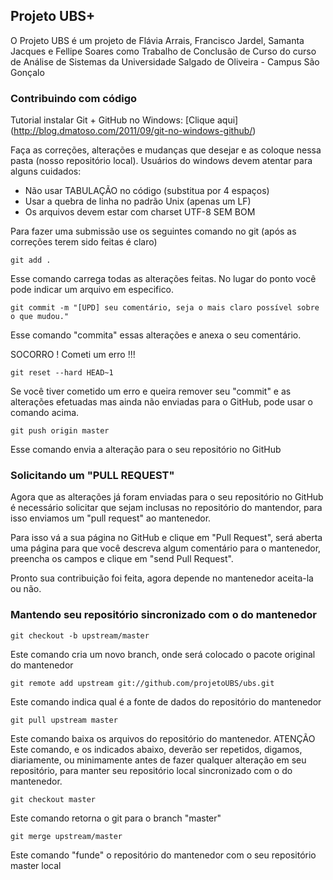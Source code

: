 ## Projeto UBS+

O Projeto UBS é um projeto de Flávia Arrais, Francisco Jardel, Samanta Jacques e Fellipe Soares como Trabalho de Conclusão de Curso do curso de Análise de Sistemas da Universidade Salgado de Oliveira - Campus São Gonçalo

### Contribuindo com código

Tutorial instalar Git + GitHub no Windows: [Clique aqui] (http://blog.dmatoso.com/2011/09/git-no-windows-github/)

Faça as correções, alterações e mudanças que desejar e as coloque nessa pasta (nosso repositório local). Usuários do windows devem atentar para alguns cuidados:

* Não usar TABULAÇÃO no código (substitua por 4 espaços)
* Usar a quebra de linha no padrão Unix (apenas um LF)
* Os arquivos devem estar com charset UTF-8 SEM BOM 

Para fazer uma submissão use os seguintes comando no git (após as correções terem sido feitas é claro)

`git add .`

Esse comando carrega todas as alterações feitas. No lugar do ponto você pode indicar um arquivo em especifico.

`git commit -m "[UPD] seu comentário, seja o mais claro possível sobre o que mudou."`

Esse comando "commita" essas alterações e anexa o seu comentário.

SOCORRO ! Cometi um erro !!!

`git reset --hard HEAD~1`

Se você tiver cometido um erro e queira remover seu "commit" e as alterações efetuadas mas ainda não enviadas para o GitHub, pode usar o comando acima.

`git push origin master`

Esse comando envia a alteração para o seu repositório no GitHub

### Solicitando um "PULL REQUEST"

Agora que as alterações já foram enviadas para o seu repositório no GitHub é necessário solicitar que sejam inclusas no repositório do mantendor, para isso enviamos um "pull request" ao mantenedor.

Para isso vá a sua página no GitHub e clique em "Pull Request", será aberta uma página para que você descreva algum comentário para o mantenedor, preencha os campos e clique em "send Pull Request".

Pronto sua contribuição foi feita, agora depende no mantenedor aceita-la ou não.

### Mantendo seu repositório sincronizado com o do mantenedor

`git checkout -b upstream/master`

Este comando cria um novo branch, onde será colocado o pacote original do mantenedor

`git remote add upstream git://github.com/projetoUBS/ubs.git`

Este comando indica qual é a fonte de dados do repositório do mantenedor

`git pull upstream master`

Este comando baixa os arquivos do repositório do mantenedor. ATENÇÃO Este comando, e os indicados abaixo, deverão ser repetidos, digamos, diariamente, ou minimamente antes de fazer qualquer alteração em seu repositório, para manter seu repositório local sincronizado com o do mantenedor.

`git checkout master`

Este comando retorna o git para o branch "master"

`git merge upstream/master`

Este comando "funde" o repositório do mantenedor com o seu repositório master local
